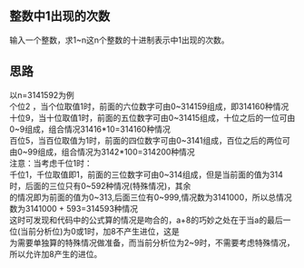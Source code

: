 ## 整数中1出现的次数
输入一个整数，求1~n这n个整数的十进制表示中1出现的次数。
## 思路
以n=3141592为例</br>
个位2 ，当个位取值1时，前面的六位数字可由0~314159组成，即314160种情况</br>
十位9，当十位取值1时，前面的五位数字可由0~31415组成，十位之后的一位可由0~9组成，组合情况31416*10=314160种情况</br>
百位5，当百位取值为1时，前面的四位数字可由0~3141组成，百位之后的两位可由0~99组成，组合情况为3142*100=314200种情况</br>
注意：当考虑千位1时：</br>
千位1，千位取值即1，前面的三位数字可由0~314组成，但是当前面的值为314时，后面的三位只有0~592种情况(特殊情况)，其余</br>
的情况即为前面的值为0~313,后面三位有0~999,情况数为3141000，所以总情况数为3141000 + 593=314593种情况</br>
这时可发现和代码中的公式算的情况是吻合的，a+8的巧妙之处在于当a的最后一位(当前分析位)为0或1时，加8不产生进位，这是</br>
为需要单独算的特殊情况做准备，而当前分析位为2~9时，不需要考虑特殊情况，所以允许加8产生的进位。</br>
